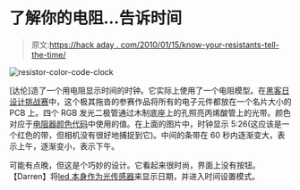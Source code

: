 # 了解你的电阻…告诉时间

> 原文:[https://hack aday . com/2010/01/15/know-your-resistants-tell-the-time/](https://hackaday.com/2010/01/15/know-your-resistors-tell-the-time/)

![](../Images/e2152c1d7836b3abed6d01586ea83f38.png "resistor-color-code-clock")

[达伦]造了一个用电阻显示时间的时钟。它实际上使用了一个电阻模型。在[黑客日设计挑战赛](http://hackaday.com/2006/11/15/hackaday-design-challenge-yes-a-contest/)中，这个极其拖沓的参赛作品将所有的电子元件都放在一个名片大小的 PCB 上。四个 RGB 发光二极管通过木制底座上的孔照亮丙烯酸管上的光带。颜色对应于[电阻器颜色代码](http://en.wikipedia.org/wiki/Resistor_color_code)中使用的值。在上面的图片中，时钟显示 5:26(这应该是一个红色的带，但相机没有很好地捕捉到它)。中间的条带在 60 秒内逐渐变大，表示上午，逐渐变小，表示下午。

可能有点晚，但这是个巧妙的设计。它看起来很时尚，界面上没有按钮。【Darren】将[led 本身作为光传感器](http://hackaday.com/2006/02/21/low-cost-sensing-and-communication-with-an-led/)来显示日期，并进入时间设置模式。